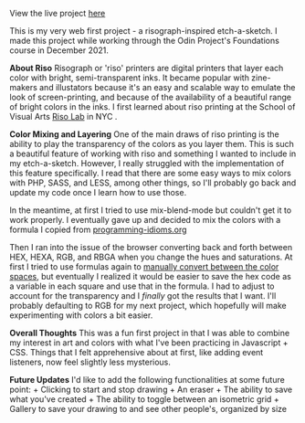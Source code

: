 View the live project [here](https://xewar.github.io/etch-a-sketch/)

This is my very web first project - a risograph-inspired etch-a-sketch. I made this project while working through the Odin Project's Foundations course in December 2021.

**About Riso**
Risograph or 'riso' printers are digital printers that layer each color with bright, semi-transparent inks. It became popular with zine-makers and illustators because it's an easy and scalable way to emulate the look of screen-printing, and because of the availability of a beautiful range of bright colors in the inks. I first learned about riso printing at the School of Visual Arts [Riso Lab](https://risolab.sva.edu/) in NYC . 

**Color Mixing and Layering**
One of the main draws of riso printing is the ability to play the transparency of the colors as you layer them. This is such a beautiful feature of working with riso and something I wanted to include in my etch-a-sketch. However, I really struggled with the implementation of this feature specifically.  I read that there are some easy ways to mix colors with PHP, SASS, and LESS, among other things, so I'll probably go back and update my code once I learn how to use those.

In the meantime, at first I tried to use mix-blend-mode but couldn't get it to work properly. I eventually gave up and decided to mix the colors with a formula I copied from [programming-idioms.org](https://www.programming-idioms.org/idiom/154/halfway-between-two-hex-color-codes)

Then I ran into the issue of the browser converting back and forth between HEX, HEXA, RGB, and RBGA when you change the hues and saturations. At first I tried to use formulas again to [manually convert between the color spaces](https://css-tricks.com/converting-color-spaces-in-javascript/), but eventually I realized it would be easier to save the hex code as a variable in each square and use that in the formula. I had to adjust to account for the transparency and I *finally* got the results that I want. I'll probably defaulting to RGB for my next project, which hopefully will make experimenting with colors a bit easier. 


**Overall Thoughts**
This was a fun first project in that I was able to combine my interest in art and colors with what I've been practicing in Javascript + CSS. Things that I felt apprehensive about at first, like adding event listeners, now feel slightly less mysterious. 

**Future Updates**
I'd like to add the following functionalities at some future point:
    + Clicking to start and stop drawing
    + An eraser
    + The ability to save what you've created
    + The ability to toggle between an isometric grid
    + Gallery to save your drawing to and see other people's, organized by size
